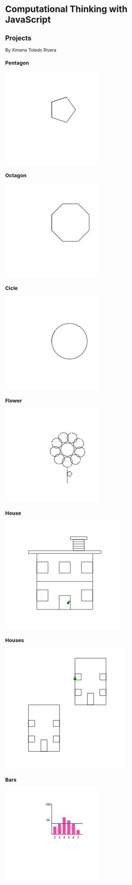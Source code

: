 # Computational Thinking with JavaScript

## Projects

By Ximena Toledo Rivera

### Pentagon
![](img/pentagon.png)

### Octagon
![](img/octagon.png)

### Cicle
![](img/circle.png)

### Flower
![](img/flower.png)

### House
![](img/house.png)

### Houses
![](img/houses.png)

### Bars
![](img/bars.png)
